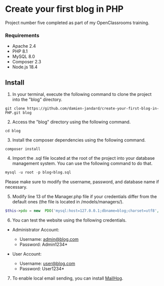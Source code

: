 # Create your first blog in PHP

Project number five completed as part of my OpenClassrooms training.

### Requirements

 * Apache 2.4
 * PHP 8.1
 * MySQL 8.0
 * Composer 2.3
 * Node.js 18.4

## Install

1. In your terminal, execute the following command to clone the project into the "blog" directory.
```shell
git clone https://github.com/damien-jandard/create-your-first-blog-in-PHP.git blog
```

2. Access the "blog" directory using the following command.
```shell
cd blog
```

3. Install the composer dependencies using the following command.
```shell
composer install
```
4. Import the .sql file located at the root of the project into your database management system.
You can use the following command to do that.
```sql
mysql -u root -p blog<blog.sql
```
Please make sure to modify the username, password, and database name if necessary.

5. Modify line 13 of the Manager.php file if your credentials differ from the default ones (the file is located in /models/managers/).
```php
$this->pdo = new  PDO('mysql:host=127.0.0.1;dbname=blog;charset=utf8', 'root', '');
```

6. You can test the website using the following credentials.

- Administrator Account:
	- Username: admin@blog.com
	- Password: Admin1234*

- User Account:
	- Username: user@blog.com
	- Password: User1234*

7. To enable local email sending, you can install [MailHog](https://github.com/mailhog/MailHog).